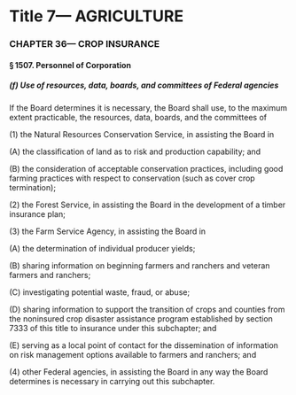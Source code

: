 
# Title 7— AGRICULTURE
### CHAPTER 36— CROP INSURANCE
#### § 1507. Personnel of Corporation
##### (f) Use of resources, data, boards, and committees of Federal agencies

If the Board determines it is necessary, the Board shall use, to the maximum extent practicable, the resources, data, boards, and the committees of

(1) the Natural Resources Conservation Service, in assisting the Board in

(A) the classification of land as to risk and production capability; and

(B) the consideration of acceptable conservation practices, including good farming practices with respect to conservation (such as cover crop termination);

(2) the Forest Service, in assisting the Board in the development of a timber insurance plan;

(3) the Farm Service Agency, in assisting the Board in

(A) the determination of individual producer yields;

(B) sharing information on beginning farmers and ranchers and veteran farmers and ranchers;

(C) investigating potential waste, fraud, or abuse;

(D) sharing information to support the transition of crops and counties from the noninsured crop disaster assistance program established by section 7333 of this title to insurance under this subchapter; and

(E) serving as a local point of contact for the dissemination of information on risk management options available to farmers and ranchers; and

(4) other Federal agencies, in assisting the Board in any way the Board determines is necessary in carrying out this subchapter.
